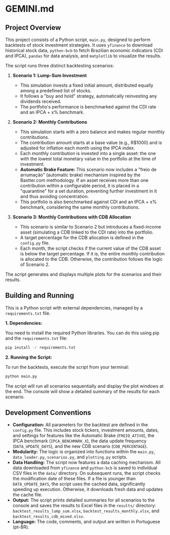 ﻿# GEMINI.md

## Project Overview

This project consists of a Python script, `main.py`, designed to perform backtests of stock investment strategies. It uses `yfinance` to download historical stock data, `python-bcb` to fetch Brazilian economic indicators (CDI and IPCA), `pandas` for data analysis, and `matplotlib` to visualize the results.

The script runs three distinct backtesting scenarios:

1.  **Scenario 1: Lump-Sum Investment**
    *   This simulation invests a fixed initial amount, distributed equally among a predefined list of stocks.
    *   It follows a "buy and hold" strategy, automatically reinvesting any dividends received.
    *   The portfolio's performance is benchmarked against the CDI rate and an IPCA + x% benchmark.

2.  **Scenario 2: Monthly Contributions**
    *   This simulation starts with a zero balance and makes regular monthly contributions.
    *   The contribution amount starts at a base value (e.g., R$1000) and is adjusted for inflation each month using the IPCA index.
    *   Each monthly contribution is invested into a single asset: the one with the lowest total monetary value in the portfolio at the time of investment.
    *   **Automatic Brake Feature:** This scenario now includes a "freio de arrumação" (automatic brake) mechanism inspired by the Bastter.com methodology. If an asset receives more than one contribution within a configurable period, it is placed in a "quarantine" for a set duration, preventing further investment in it and thus avoiding concentration.
    *   This portfolio is also benchmarked against CDI and an IPCA + x% benchmark, considering the same monthly contributions.

3.  **Scenario 3: Monthly Contributions with CDB Allocation**
    *   This scenario is similar to Scenario 2 but introduces a fixed-income asset (simulating a CDB linked to the CDI rate) into the portfolio.
    *   A target percentage for the CDB allocation is defined in the `config.py` file.
    *   Each month, the script checks if the current value of the CDB asset is below the target percentage. If it is, the entire monthly contribution is allocated to the CDB. Otherwise, the contribution follows the logic of Scenario 2.

The script generates and displays multiple plots for the scenarios and their results.

## Building and Running

This is a Python script with external dependencies, managed by a `requirements.txt` file.

**1. Dependencies:**

You need to install the required Python libraries. You can do this using pip and the `requirements.txt` file:

```bash
pip install -r requirements.txt
```

**2. Running the Script:**

To run the backtests, execute the script from your terminal:

```bash
python main.py
```

The script will run all scenarios sequentially and display the plot windows at the end. The console will show a detailed summary of the results for each scenario.

## Development Conventions

*   **Configuration:** All parameters for the backtest are defined in the `config.py` file. This includes stock tickers, investment amounts, dates, and settings for features like the Automatic Brake (`FREIO_ATIVO`), the IPCA benchmark (`IPCA_BENCHMARK_X`), the data update frequency (`DATA_UPDATE_DAYS`), and the new CDB scenario (`CDB_PERCENTAGE`).
*   **Modularity:** The logic is organized into functions within the `main.py`, `data_loader.py`, `scenarios.py`, and `plotting.py` scripts.
*   **Data Handling:** The script now features a data caching mechanism. All data downloaded from `yfinance` and `python-bcb` is saved to individual CSV files in the `data/` directory. On subsequent runs, the script checks the modification date of these files. If a file is younger than `DATA_UPDATE_DAYS`, the script uses the cached data, significantly speeding up execution. Otherwise, it downloads fresh data and updates the cache file.
*   **Output:** The script prints detailed summaries for all scenarios to the console and saves the results to Excel files in the `results/` directory: `backtest_results_lump_sum.xlsx`, `backtest_results_monthly.xlsx`, and `backtest_results_cdb_mixed.xlsx`.
*   **Language:** The code, comments, and output are written in Portuguese (pt-BR).
